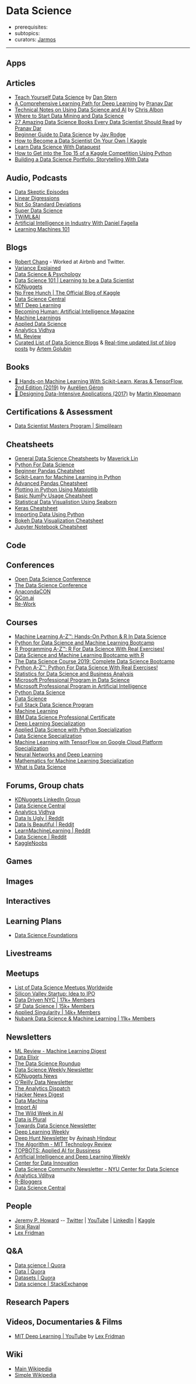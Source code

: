 # Data Science

- prerequisites:
- subtopics:
- curators: [Jarmos](https://twitter.com/Jarmosan)

------

## Apps

## Articles

- [Teach Yourself Data Science](https://medium.freecodecamp.org/a-path-for-you-to-learn-analytics-and-data-skills-bd48ccde7325) by [Dan Stern](https://medium.freecodecamp.org/@danstern)
- [A Comprehensive Learning Path for Deep Learning](https://medium.com/analytics-vidhya/a-comprehensive-learning-path-for-deep-learning-in-2019-4836744d5c) by [Pranav Dar](https://medium.com/@dberbatov)
- [Technical Notes on Using Data Science and AI](https://chrisalbon.com/) by [Chris Albon](https://chrisalbon.com/about/chris_albon/)
- [Where to Start Data Mining and Data Science](https://www.kdnuggets.com/faq/learning-data-mining-data-science.html)
- [27 Amazing Data Science Books Every Data Scientist Should Read](https://medium.com/analytics-vidhya/27-books-every-data-scientist-should-read-7b051607595) by [Pranav Dar](https://medium.com/@dberbatov)
- [Beginner Guide to Data Science](https://hackernoon.com/beginners-guide-for-data-science-388a2ceab93d) by [Jay Rodge](https://hackernoon.com/@jayrodge)
- [How to Become a Data Scientist On Your Own | Kaggle](https://www.kaggle.com/getting-started/44915)
- [Learn Data Science With Dataquest](https://www.dataquest.io/blog/learn-data-science/)
- [How to Get into the Top 15 of a Kaggle Competition Using Python](https://www.dataquest.io/blog/kaggle-tutorial/)
- [Building a Data Science Portfolio: Storytelling With Data](https://www.dataquest.io/blog/data-science-portfolio-project/)

## Audio, Podcasts

- [Data Skeptic Episodes](https://dataskeptic.com/podcast?limit=10&offset=0)
- [Linear Digressions](http://lineardigressions.com/)
- [Not So Standard Deviations](http://nssdeviations.com/)
- [Super Data Science](https://www.superdatascience.com/podcast/)
- [TWiML&AI](https://twimlai.com/)
- [Artificial Intelligence in Industry With Daniel Fagella](http://techemergence.libsyn.com/)
- [Learning Machines 101](https://www.learningmachines101.com/)

## Blogs

- [Robert Chang](https://medium.com/@rchang) - Worked at Airbnb and Twitter.
- [Variance Explained](http://varianceexplained.org/)
- [Data Science & Psychology](http://www.polipsych.com/)
- [Data Science 101 | Learning to be a Data Scientist](https://101.datascience.community/)
- [KDNuggets](https://www.kdnuggets.com/)
- [No Free Hunch | The Official Blog of Kaggle](http://blog.kaggle.com/)
- [Data Science Central](https://www.datasciencecentral.com/)
- [MIT Deep Learning](https://deeplearning.mit.edu/)
- [Becoming Human: Artificial Intelligence Magazine](https://becominghuman.ai/)
- [Machine Learnings](https://machinelearnings.co/)
- [Applied Data Science](https://medium.com/applied-data-science)
- [Analytics Vidhya](https://medium.com/analytics-vidhya)
- [ML Review](https://medium.com/mlreview)
- [Curated List of Data Science Blogs](https://github.com/rushter/data-science-blogs) & [Real-time updated list of blog posts](https://rushter.com/dsreader/) by [Artem Golubin](https://github.com/rushter)

## Books

- [📕 Hands-on Machine Learning With Scikit-Learn, Keras & TensorFlow, 2nd Edition (2019)](https://www.oreilly.com/library/view/hands-on-machine-learning/9781492032632/) by [Aurélien Géron](https://twitter.com/aureliengeron?lang=en)
- [📕 Designing Data-Intensive Applications (2017)](https://dataintensive.net/) by [Martin Kleppmann](https://martin.kleppmann.com/)

## Certifications & Assessment

- [Data Scientist Masters Program | Simplilearn](https://www.simplilearn.com/big-data-and-analytics/senior-data-scientist-masters-program-training)

## Cheatsheets

- [General Data Science Cheatsheets](https://github.com/ml874/Data-Science-Cheatsheet/blob/master/data-science-cheatsheet.pdf) by [Maverick Lin](https://github.com/ml874)
- [Python For Data Science](https://datacamp-community-prod.s3.amazonaws.com/e30fbcd9-f595-4a9f-803d-05ca5bf84612)
- [Beginner Pandas Cheatsheet](https://datacamp-community-prod.s3.amazonaws.com/fbc502d0-46b2-4e1b-b6b0-5402ff273251)
- [Scikit-Learn for Machine Learning in Python](https://datacamp-community-prod.s3.amazonaws.com/5433fa18-9f43-44cc-b228-74672efcd116)
- [Advanced Pandas Cheatsheet](https://datacamp-community-prod.s3.amazonaws.com/9f0f2ae1-8bd8-4302-a67b-e17f3059d9e8)
- [Plotting in Python Using Matplotlib](https://datacamp-community-prod.s3.amazonaws.com/28b8210c-60cc-4f13-b0b4-5b4f2ad4790b)
- [Basic NumPy Usage Cheatsheet](https://datacamp-community-prod.s3.amazonaws.com/e9f83f72-a81b-42c7-af44-4e35b48b20b7)
- [Statistical Data Visualistion Using Seaborn](https://datacamp-community-prod.s3.amazonaws.com/f9f06e72-519a-4722-9912-b5de742dbac4)
- [Keras Cheatsheet](https://datacamp-community-prod.s3.amazonaws.com/94fc681d-5422-40cb-a129-2218e9522f17)
- [Importing Data Using Python](https://datacamp-community-prod.s3.amazonaws.com/50d31142-3de0-4159-89b9-18b718a728ef)
- [Bokeh Data Visualization Cheatsheet](https://datacamp-community-prod.s3.amazonaws.com/f9511cf4-abb9-4f52-9663-ea93b29ee4b7)
- [Jupyter Notebook Cheatsheet](https://datacamp-community-prod.s3.amazonaws.com/f9511cf4-abb9-4f52-9663-ea93b29ee4b7)

## Code

## Conferences

- [Open Data Science Conference](https://odsc.com/)
- [The Data Science Conference](https://www.thedatascienceconference.com/)
- [AnacondaCON](https://anacondacon.io/)
- [QCon.ai](https://qcon.ai/)
- [Re-Work](https://www.re-work.co/)

## Courses

- [Machine Learning A-Z™: Hands-On Python & R In Data Science](https://www.udemy.com/share/100034BUQcclZbRXo=/)
- [Python for Data Science and Machine Learning Bootcamp](https://www.udemy.com/share/10008ABUQcclZbRXo=/)
- [R Programming A-Z™: R For Data Science With Real Exercises!](https://www.udemy.com/share/1000DOBUQcclZbRXo=/)
- [Data Science and Machine Learning Bootcamp with R](https://www.udemy.com/share/1000HWBUQcclZbRXo=/)
- [The Data Science Course 2019: Complete Data Science Bootcamp](https://www.udemy.com/share/100hMqBUQcclZbRXo=/)
- [Python A-Z™: Python For Data Science With Real Exercises!](https://www.udemy.com/share/1000rsBUQcclZbRXo=/)
- [Statistics for Data Science and Business Analysis](https://www.udemy.com/share/10003QBUQcclZbRXo=/)
- [Microsoft Professional Program in Data Science](https://www.edx.org/microsoft-professional-program-data-science)
- [Microsoft Professional Program in Artificial Intelligence](https://www.edx.org/microsoft-professional-program-artificial-intelligence)
- [Python Data Science](https://www.edx.org/professional-certificate/python-data-science)
- [Data Science](https://www.edx.org/professional-certificate/harvardx-data-science)
- [Full Stack Data Science Program](https://www.jigsawacademy.com/full-stack-data-science-program-online/)
- [Machine Learning](https://www.coursera.org/learn/machine-learning)
- [IBM Data Science Professional Certificate](https://www.coursera.org/specializations/ibm-data-science-professional-certificate)
- [Deep Learning Specialization](https://www.coursera.org/specializations/deep-learning)
- [Applied Data Science with Python Specialization](https://www.coursera.org/specializations/data-science-python)
- [Data Science Specialization](https://www.coursera.org/specializations/jhu-data-science)
- [Machine Learning with TensorFlow on Google Cloud Platform Specialization](https://www.coursera.org/specializations/machine-learning-tensorflow-gcp)
- [Neural Networks and Deep Learning](https://www.coursera.org/learn/neural-networks-deep-learning)
- [Mathematics for Machine Learning Specialization](https://www.coursera.org/specializations/mathematics-machine-learning)
- [What is Data Science](https://www.coursera.org/learn/what-is-datascience)

## Forums, Group chats

- [KDNuggets LinkedIn Group](https://www.linkedin.com/groups/54257/)
- [Data Science Central](https://www.datasciencecentral.com/forum)
- [Analytics Vidhya](https://discuss.analyticsvidhya.com/)
- [Data Is Ugly | Reddit](https://www.reddit.com/r/dataisugly/)
- [Data Is Beautiful | Reddit](https://www.reddit.com/r/dataisbeautiful/)
- [LearnMachineLearning | Reddit](https://www.reddit.com/r/learnmachinelearning/)
- [Data Science | Reddit](https://www.reddit.com/r/datascience/)
- [KaggleNoobs](https://kagglenoobs.herokuapp.com/)

## Games

## Images

## Interactives

## Learning Plans

- [Data Science Foundations](https://cognitiveclass.ai/learn/data-science/)

## Livestreams

## Meetups

- [List of Data Science Meetups Worldwide](https://www.datascienceweekly.org/data-science-resources/data-science-meetups)
- [Silicon Valley Startup: Idea to IPO](https://www.meetup.com/Silicon-Valley-Startup-Idea-to-IPO/)
- [Data Driven NYC | 17k+ Members](https://www.meetup.com/DataDrivenNYC/)
- [SF Data Science | 15k+ Members](https://www.meetup.com/SF-Data-Science/)
- [Applied Singularity | 14k+ Members](https://www.meetup.com/SF-Data-Science/)
- [Nubank Data Science & Machine Learning | 11k+ Members](https://www.meetup.com/SF-Data-Science/)

## Newsletters

- [ML Review - Machine Learning Digest](https://mlreview.com/?medium)
- [Data Elixir](https://dataelixir.com/)
- [The Data Science Roundup](http://roundup.fishtownanalytics.com/)
- [Data Science Weekly Newsletter](https://www.datascienceweekly.org/)
- [KDNuggets News](https://www.kdnuggets.com/news/subscribe.html?1)
- [O'Reilly Data Newsletter](https://www.oreilly.com/data/newsletter.html)
- [The Analytics Dispatch](https://mode.com/newsletter/)
- [Hacker News Digest](https://www.hndigest.com/)
- [Data Machina](https://datamachina.substack.com/)
- [Import AI](https://us13.campaign-archive.com/home/?u=67bd06787e84d73db24fb0aa5&id=6c9d98ff2c)
- [The Wild Week in AI](https://www.getrevue.co/profile/wildml?utm_campaign=Issue&utm_content=profilename&utm_medium=email&utm_source=The+Wild+Week+in+AI)
- [Data is Plural](https://tinyletter.com/data-is-plural)
- [Towards Data Science Newsletter](https://towardsdatascience.com/tagged/tds-letter)
- [Deep Learning Weekly](https://www.deeplearningweekly.com/?utm_source=twitter&utm_medium=profile-description)
- [Deep Hunt Newsletter](https://deephunt.in/tagged/newsletter) by [Avinash Hindpur](https://twitter.com/hindupuravinash)
- [The Algorithm - MIT Technology Review](https://go.technologyreview.com/newsletters/the-algorithm/)
- [TOPBOTS: Applied AI for Bussiness](https://www.topbots.com/enterprise-ai-news-pro-newsletter/)
- [Artificial Intelligence and Deep Learning Weekly](http://aidl.io/)
- [Center for Data Innovation](https://www.datainnovation.org/about/newsletter/)
- [Data Science Community Newsletter - NYU Center for Data Science](https://cds.nyu.edu/newsletter/)
- [Analytics Vdihya](https://www.analyticsvidhya.com/)
- [R-Bloggers](https://www.r-bloggers.com/)
- [Data Science Central](https://www.datasciencecentral.com/profiles/blogs/check-out-our-dsc-newsletter)

## People

- [Jeremy P. Howard](https://en.wikipedia.org/wiki/Jeremy_Howard_(entrepreneur)) -- [Twitter](https://twitter.com/jeremyphoward?ref_src=twsrc%5Egoogle%7Ctwcamp%5Eserp%7Ctwgr%5Eauthor) | [YouTube](https://www.youtube.com/user/howardjeremyp/feed) | [LinkedIn](https://www.linkedin.com/in/howardjeremy/) | [Kaggle](https://www.kaggle.com/jhoward)
- [Siraj Raval](https://sirajraval.com/)
- [Lex Fridman](https://lexfridman.com/)

## Q&A

- [Data science | Quora](https://www.quora.com/topic/Data-Science)
- [Data | Quora](https://www.quora.com/topic/Data)
- [Datasets | Quora](https://www.quora.com/topic/Datasets)
- [Data science | StackExchange](https://datascience.stackexchange.com)

## Research Papers

## Videos, Documentaries & Films

- [MIT Deep Learning | YouTube](https://www.youtube.com/playlist?list=PLrAXtmErZgOeiKm4sgNOknGvNjby9efdf) by [Lex Fridman](https://lexfridman.com/)

## Wiki

- [Main Wikipedia](https://en.wikipedia.org/wiki/Data_science)
- [Simple Wikipedia](https://simple.wikipedia.org/wiki/Data_science)

